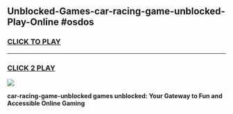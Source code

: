 
## Unblocked-Games-car-racing-game-unblocked-Play-Online #osdos
<h3>
<a href="https://news.freeplayer.one?title=car-racing-game-unblocked&ref=3">CLICK TO PLAY</a></h3>
<hr>

<h3>
<a href="https://news.freeplayer.one?title=car-racing-game-unblocked&ref=3">CLICK 2 PLAY</a>
  
</h3>

<a href="https://news.freeplayer.one?title=car-racing-game-unblocked&ref=3"><img src="https://clearcache.store/games.png"></a>


**car-racing-game-unblocked games unblocked: Your Gateway to Fun and Accessible Online Gaming**
